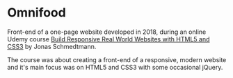 # Omnifood
Front-end of a one-page website developed in 2018, during an online Udemy course [Build Responsive Real World Websites with HTML5 and CSS3](https://www.udemy.com/course/design-and-develop-a-killer-website-with-html5-and-css3/) by Jonas Schmedtmann.

The course was about creating a front-end of a responsive, modern website and it's main focus was on HTML5 and CSS3 with some occasional jQuery.